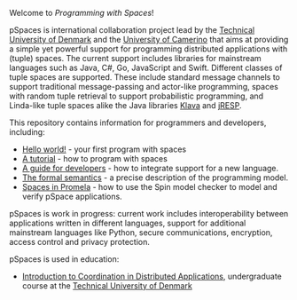 Welcome to *Programming with Spaces*!

pSpaces is international collaboration project lead by the [Technical University of Denmark](http://www.dtu.dk/) and the [University of Camerino](http://international.unicam.it/) that aims at providing a simple yet powerful support for programming distributed applications with (tuple) spaces. The current support includes libraries for mainstream languages such as Java, C#, Go, JavaScript and Swift. Different classes of tuple spaces are supported. These include standard message channels to support traditional message-passing and actor-like programming, spaces with random tuple retrieval to support probabilistic programming, and Linda-like tuple spaces alike the Java libraries [Klava](http://klava.sourceforge.net/) and [jRESP](https://michele-loreti.github.io/jResp/). 

This repository contains information for programmers and developers, including:
- [Hello world!](hello.md) - your first program with spaces
- [A tutorial](tutorial.md) - how to program with spaces 
- [A guide for developers](guide.md) - how to integrate support for a new language.
- [The formal semantics](semantics.md) - a precise description of the programming model. 
- [Spaces in Promela](Promela/promela.md) - how to use the Spin model checker to model and verify pSpace applications.

pSpaces is work in progress: current work includes interoperability between applications written in different languages, support for additional mainstream languages like Python, secure communications, encryption, access control and privacy protection.

pSpaces is used in education:
* [Introduction to Coordination in Distributed Applications](https://gitlab.gbar.dtu.dk/02148/home), undergraduate course at the [Technical University of Denmark](http://www.dtu.dk/)
